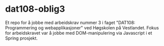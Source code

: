# dat108-oblig3
Et repo for å jobbe med arbeidskrav nummer 3 i faget "DAT108: Programmering og webapplikasjoner" ved Høgskolen på Vestlandet.
Fokus for arbeidskravet var å jobbe med DOM-manipulering via Javascript i et Spring prosjekt.

